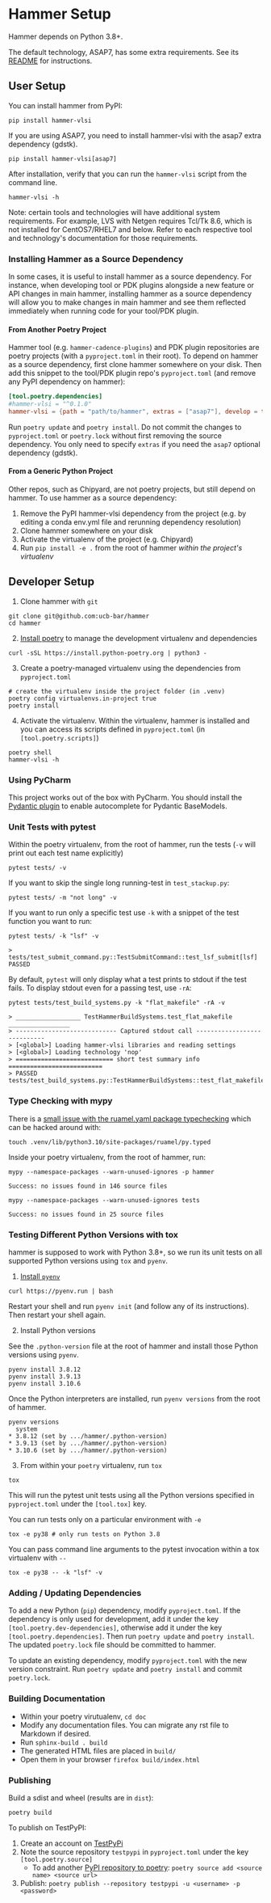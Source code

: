 # Hammer Setup

Hammer depends on Python 3.8+.

The default technology, ASAP7, has some extra requirements. See its [README](https://github.com/ucb-bar/hammer/blob/master/hammer/technology/asap7/README.md) for instructions.

## User Setup

You can install hammer from PyPI:

```shell
pip install hammer-vlsi
```

If you are using ASAP7, you need to install hammer-vlsi with the asap7 extra dependency (gdstk).

```shell
pip install hammer-vlsi[asap7]
```

After installation, verify that you can run the `hammer-vlsi` script from the command line.

```shell
hammer-vlsi -h
```

Note: certain tools and technologies will have additional system requirements. For example, LVS with Netgen requires Tcl/Tk 8.6, which is not installed for CentOS7/RHEL7 and below. Refer to each respective tool and technology's documentation for those requirements.

### Installing Hammer as a Source Dependency

In some cases, it is useful to install hammer as a source dependency.
For instance, when developing tool or PDK plugins alongside a new feature or API changes in main hammer, installing hammer as a source dependency will allow you to make changes in main hammer and see them reflected immediately when running code for your tool/PDK plugin.

#### From Another Poetry Project

Hammer tool (e.g. `hammer-cadence-plugins`) and PDK plugin repositories are poetry projects (with a `pyproject.toml` in their root).
To depend on hammer as a source dependency, first clone hammer somewhere on your disk.
Then add this snippet to the tool/PDK plugin repo's `pyproject.toml` (and remove any PyPI dependency on hammer):

```toml
[tool.poetry.dependencies]
#hammer-vlsi = "^0.1.0"
hammer-vlsi = {path = "path/to/hammer", extras = ["asap7"], develop = true}
```

Run `poetry update` and `poetry install`.
Do not commit the changes to `pyproject.toml` or `poetry.lock` without first removing the source dependency.
You only need to specify `extras` if you need the `asap7` optional dependency (gdstk).

#### From a Generic Python Project

Other repos, such as Chipyard, are not poetry projects, but still depend on hammer.
To use hammer as a source dependency:

1. Remove the PyPI hammer-vlsi dependency from the project (e.g. by editing a conda env.yml file and rerunning dependency resolution)
1. Clone hammer somewhere on your disk
1. Activate the virtualenv of the project (e.g. Chipyard)
1. Run `pip install -e .` from the root of hammer *within the project's virtualenv*

## Developer Setup

1. Clone hammer with `git`

```shell
git clone git@github.com:ucb-bar/hammer
cd hammer
```
2. [Install poetry](https://python-poetry.org/docs/master/) to manage the development virtualenv and dependencies

```shell
curl -sSL https://install.python-poetry.org | python3 -
```

3. Create a poetry-managed virtualenv using the dependencies from `pyproject.toml`

```shell
# create the virtualenv inside the project folder (in .venv)
poetry config virtualenvs.in-project true
poetry install
```

4. Activate the virtualenv. Within the virtualenv, hammer is installed and you can access its scripts defined in
    `pyproject.toml` (in `[tool.poetry.scripts]`)

```shell
poetry shell
hammer-vlsi -h
```

### Using PyCharm

This project works out of the box with PyCharm.
You should install the [Pydantic plugin](https://plugins.jetbrains.com/plugin/12861-pydantic) to enable autocomplete for Pydantic BaseModels.

### Unit Tests with pytest

Within the poetry virtualenv, from the root of hammer, run the tests (`-v` will print out each test name explicitly)

```shell
pytest tests/ -v
```

If you want to skip the single long running-test in `test_stackup.py`:

```shell
pytest tests/ -m "not long" -v
```

If you want to run only a specific test use `-k` with a snippet of the test function you want to run:

```shell
pytest tests/ -k "lsf" -v

> tests/test_submit_command.py::TestSubmitCommand::test_lsf_submit[lsf] PASSED
```

By default, `pytest` will only display what a test prints to stdout if the test fails.
To display stdout even for a passing test, use `-rA`:

```shell
pytest tests/test_build_systems.py -k "flat_makefile" -rA -v

> __________________ TestHammerBuildSystems.test_flat_makefile _________________
> ---------------------------- Captured stdout call ----------------------------
> [<global>] Loading hammer-vlsi libraries and reading settings
> [<global>] Loading technology 'nop'
> =========================== short test summary info ==========================
> PASSED tests/test_build_systems.py::TestHammerBuildSystems::test_flat_makefile
```

### Type Checking with mypy

There is a [small issue with the ruamel.yaml package typechecking](https://github.com/python/mypy/issues/12664) which can be hacked around with:

```shell
touch .venv/lib/python3.10/site-packages/ruamel/py.typed
```

Inside your poetry virtualenv, from the root of hammer, run:

```shell
mypy --namespace-packages --warn-unused-ignores -p hammer

Success: no issues found in 146 source files

mypy --namespace-packages --warn-unused-ignores tests

Success: no issues found in 25 source files
```

### Testing Different Python Versions with tox

hammer is supposed to work with Python 3.8+, so we run its unit tests on all supported Python versions using `tox` and `pyenv`.

1. [Install `pyenv`](https://github.com/pyenv/pyenv-installer)

```shell
curl https://pyenv.run | bash
```

Restart your shell and run `pyenv init` (and follow any of its instructions).
Then restart your shell again.

2. Install Python versions

See the `.python-version` file at the root of hammer and install those Python versions using `pyenv`.

```shell
pyenv install 3.8.12
pyenv install 3.9.13
pyenv install 3.10.6
```

Once the Python interpreters are installed, run `pyenv versions` from the root of hammer.

```shell
pyenv versions
  system
* 3.8.12 (set by .../hammer/.python-version)
* 3.9.13 (set by .../hammer/.python-version)
* 3.10.6 (set by .../hammer/.python-version)
```

3. From within your `poetry` virtualenv, run `tox`

```shell
tox
```

This will run the pytest unit tests using all the Python versions specified in `pyproject.toml` under the `[tool.tox]` key.

You can run tests only on a particular environment with `-e`

```shell
tox -e py38 # only run tests on Python 3.8
```

You can pass command line arguments to the pytest invocation within a tox virtualenv with `--`

```shell
tox -e py38 -- -k "lsf" -v
```

### Adding / Updating Dependencies

To add a new Python (`pip`) dependency, modify `pyproject.toml`.
If the dependency is only used for development, add it under the key `[tool.poetry.dev-dependencies]`, otherwise add it under the key `[tool.poetry.dependencies]`.
Then run `poetry update` and `poetry install`.
The updated `poetry.lock` file should be committed to hammer.

To update an existing dependency, modify `pyproject.toml` with the new version constraint.
Run `poetry update` and `poetry install` and commit `poetry.lock`.

### Building Documentation

- Within your poetry virutualenv, `cd doc`
- Modify any documentation files. You can migrate any rst file to Markdown if desired.
- Run `sphinx-build . build`
- The generated HTML files are placed in `build/`
- Open them in your browser `firefox build/index.html`

### Publishing

Build a sdist and wheel (results are in `dist`):

```shell
poetry build
```

To publish on TestPyPI:

1. Create an account on [TestPyPi](https://test.pypi.org/)
2. Note the source repository `testpypi` in `pyproject.toml` under the key `[tool.poetry.source]`
   - To add another [PyPI repository to poetry](https://python-poetry.org/docs/master/repositories/): `poetry source add <source name> <source url>`
3. Publish: `poetry publish --repository testpypi -u <username> -p <password>`
